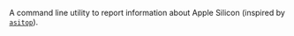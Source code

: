 A command line utility to report information about Apple Silicon (inspired by [`asitop`](https://github.com/tlkh/asitop/tree/74ebe2cbc23d5b1eec874aebb1b9bacfe0e670cd)).
